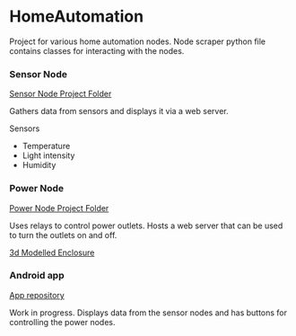 # HomeAutomation 

Project for various home automation nodes.
Node scraper python file contains classes for interacting with the nodes.

### Sensor Node
[Sensor Node Project Folder](SensorNode)

Gathers data from sensors and displays it via a web server.

Sensors
* Temperature 
* Light intensity
* Humidity

### Power Node
[Power Node Project Folder](PowerNode)

Uses relays to control power outlets. Hosts a web server that can be used to turn the outlets on and off.

[3d Modelled Enclosure](https://cad.onshape.com/documents/b3409d9b9e3feabcd40a8fb0/w/2a3191f6e55cd64ce1e2338f/e/0e1e3c9eec61149ac09442c1)

### Android app
[App repository](https://github.com/zacrogers/HomeAutoApp)

Work in progress. Displays data from the sensor nodes and has buttons for controlling the power nodes.
